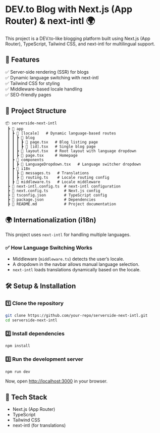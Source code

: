 # DEV.to Blog with Next.js (App Router) & next-intl 🌍

This project is a DEV.to-like blogging platform built using Next.js (App Router), TypeScript, Tailwind CSS, and next-intl for multilingual support.

## 🚀 Features

✅ Server-side rendering (SSR) for blogs  
✅ Dynamic language switching with next-intl  
✅ Tailwind CSS for styling  
✅ Middleware-based locale handling  
✅ SEO-friendly pages  

## 📂 Project Structure

```
📦 serverside-next-intl
 ┣ 📂 app
 ┃ ┣ 📂 [locale]   # Dynamic language-based routes
 ┃ ┃ ┣ 📂 blog
 ┃ ┃ ┃ ┣ 📜 page.tsx   # Blog listing page
 ┃ ┃ ┃ ┣ 📜 [id].tsx   # Single blog page
 ┃ ┃ ┣ 📜 layout.tsx   # Root layout with language dropdown
 ┃ ┃ ┣ 📜 page.tsx     # Homepage
 ┃ ┣ 📂 components
 ┃ ┃ ┣ 📜 LanguageDropdown.tsx   # Language switcher dropdown
 ┃ ┣ 📂 i18n
 ┃ ┃ ┣ 📜 messages.ts   # Translations
 ┃ ┃ ┣ 📜 routing.ts    # Locale routing config
 ┃ ┣ 📜 middleware.ts   # Locale middleware
 ┣ 📜 next-intl.config.ts  # next-intl configuration
 ┣ 📜 next.config.ts       # Next.js config
 ┣ 📜 tsconfig.json        # TypeScript config
 ┣ 📜 package.json         # Dependencies
 ┣ 📜 README.md            # Project documentation
```

## 🌍 Internationalization (i18n)

This project uses `next-intl` for handling multiple languages.

### ✅ How Language Switching Works

- Middleware (`middleware.ts`) detects the user’s locale.
- A dropdown in the navbar allows manual language selection.
- `next-intl` loads translations dynamically based on the locale.

## 🛠️ Setup & Installation

### 1️⃣ Clone the repository
```sh
git clone https://github.com/your-repo/serverside-next-intl.git
cd serverside-next-intl
```

### 2️⃣ Install dependencies
```sh
npm install
```

### 3️⃣ Run the development server
```sh
npm run dev
```
Now, open [http://localhost:3000](http://localhost:3000) in your browser.

## 📌 Tech Stack

- Next.js (App Router)  
- TypeScript  
- Tailwind CSS  
- next-intl (for translations)  

